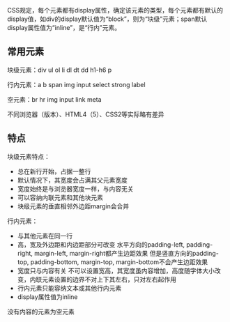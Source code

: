 CSS规定，每个元素都有display属性，确定该元素的类型，每个元素都有默认的display值，如div的display默认值为“block”，则为“块级”元素；span默认display属性值为“inline”，是“行内”元素。

## 常用元素

块级元素：div ul ol li dl dt dd h1-h6 p 

行内元素：a b span img input select strong label

空元素：br hr img input link meta

不同浏览器（版本）、HTML4（5）、CSS2等实际略有差异

## 特点

块级元素特点：

* 总在新行开始，占据一整行
* 默认情况下，其宽度会占满其父元素宽度
* 宽度始终是与浏览器宽度一样，与内容无关
* 可以容纳内联元素和其他块元素
* 块级元素的垂直相邻外边距margin会合并

行内元素：

* 与其他元素在同一行
* 高，宽及外边距和内边距部分可改变
  水平方向的padding-left, padding-right, margin-left, margin-right都产生边距效果
  但是竖直方向的padding-top, padding-bottom, margin-top, margin-bottom不会产生边距效果
* 宽度只与内容有关
  不可以设置宽高，其宽度虽内容增加，高度随字体大小改变，内联元素设置的边界不对上下其左右，只对左右起作用
* 行内元素只能容纳文本或其他行内元素
* display属性值为inline

没有内容的元素为空元素
